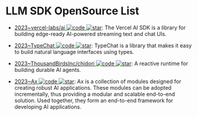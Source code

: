 # LLM SDK OpenSource List

- [2023~vercel-labs/ai ![code](https://ng-tech.icu/assets/code.svg) ![star](https://img.shields.io/github/stars/vercel-labs/ai)](https://github.com/vercel-labs/ai): The Vercel AI SDK is a library for building edge-ready AI-powered streaming text and chat UIs.

- [2023~TypeChat ![code](https://ng-tech.icu/assets/code.svg) ![star](https://img.shields.io/github/stars/microsoft/TypeChat)](https://github.com/microsoft/TypeChat): TypeChat is a library that makes it easy to build natural language interfaces using types.

- [2023~ThousandBirdsInc/chidori ![code](https://ng-tech.icu/assets/code.svg) ![star](https://img.shields.io/github/stars/ThousandBirdsInc/chidori)](https://github.com/ThousandBirdsInc/chidori): A reactive runtime for building durable AI agents.

- [2023~Ax ![code](https://ng-tech.icu/assets/code.svg) ![star](https://img.shields.io/github/stars/axilla-io/ax)](https://github.com/axilla-io/ax): Ax is a collection of modules designed for creating robust AI applications. These modules can be adopted incrementally, thus providing a modular and scalable end-to-end solution. Used together, they form an end-to-end framework for developing AI applications.
